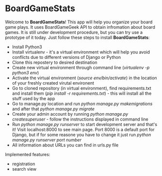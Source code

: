 # BoardGameStats

Welcome to **BoardGameStats**! This app will help you organize your board game plays. It uses BoardGameGeek API to obtain infromation about board games.  It is still under development procedure, but you can try use a prototype of it today. Just follow these steps to install **BoardGameStats**:

-  Install Python3 
-  Install virtualenv - it's a virtual environment which will help you avoid conflicts due to different versions of Django or Python
- Clone this repostery to desired destination
-  Create new virtual environment through command line (*virtualenv -p python3 env*)
-  Activate the virtual environment (*source env/bin/activate*) in the location of your freshly created virutal environent
- Go to cloned repository (in virtual environment), find requirements.txt and install them (*pip install -r requirements.txt*) - this will install all the stuff used by the app
-  Go to manage.py location and run *python manage.py makemigrations* and after that *python manage.py migrate*
-  Create your admin account by running *python manage.py createsuperuser* - follow the instructions displayed in command line
-  Run *python manage.py runserver* to start development server and that's it! Visit localhost:8000 to see main page. Port 8000 is a default port for Django, but if for some reasone you have to change it just run *python manage.py runserver port number*
-  All information about URLs you can find in urls.py file

Implemented features:
- registration
- search view